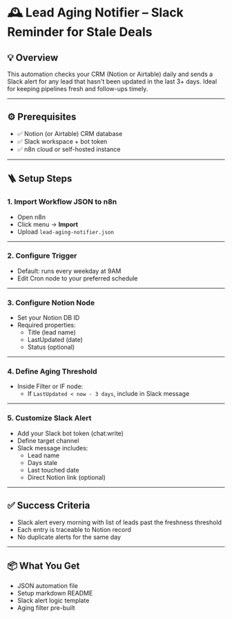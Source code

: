 
# 🕰️ Lead Aging Notifier – Slack Reminder for Stale Deals

## 💡 Overview

This automation checks your CRM (Notion or Airtable) daily and sends a Slack alert for any lead that hasn't been updated in the last 3+ days. Ideal for keeping pipelines fresh and follow-ups timely.

---

## ⚙️ Prerequisites

- ✅ Notion (or Airtable) CRM database
- ✅ Slack workspace + bot token
- ✅ n8n cloud or self-hosted instance

---

## 🪜 Setup Steps

### 1. Import Workflow JSON to n8n
- Open n8n
- Click menu → **Import**
- Upload `lead-aging-notifier.json`

---

### 2. Configure Trigger
- Default: runs every weekday at 9AM
- Edit Cron node to your preferred schedule

---

### 3. Configure Notion Node
- Set your Notion DB ID
- Required properties:
  - Title (lead name)
  - LastUpdated (date)
  - Status (optional)

---

### 4. Define Aging Threshold
- Inside Filter or IF node:
  - If `LastUpdated < now - 3 days`, include in Slack message

---

### 5. Customize Slack Alert
- Add your Slack bot token (chat:write)
- Define target channel
- Slack message includes:
  - Lead name
  - Days stale
  - Last touched date
  - Direct Notion link (optional)

---

## ✅ Success Criteria

- Slack alert every morning with list of leads past the freshness threshold
- Each entry is traceable to Notion record
- No duplicate alerts for the same day

---

## 📦 What You Get

- JSON automation file
- Setup markdown README
- Slack alert logic template
- Aging filter pre-built
